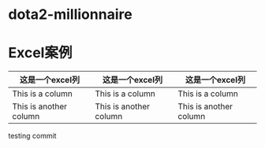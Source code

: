 # dota2-millionnaire
# Excel案例
|这是一个excel列|这是一个excel列|这是一个excel列|
|---|---|---|
|This is a column|This is a column|This is a column|
|This is another column|This is another column|This is another column|

testing commit
